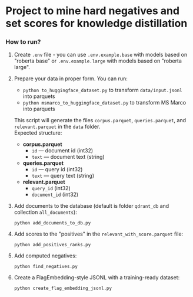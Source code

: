 # Project to mine hard negatives and set scores for knowledge distillation

### How to run?
1. Create `.env` file - you can use `.env.example.base` with models based on "roberta base" or `.env.example.large` with models based on "roberta large".
2. Prepare your data in proper form. You can run:
   - `python to_huggingface_dataset.py` to transform `data/input.jsonl` into parquets
   - `python msmarco_to_huggingface_dataset.py` to transform MS Marco into parquets

   This script will generate the files `corpus.parquet`, `queries.parquet`, and `relevant.parquet` in the `data` folder.  
   Expected structure:  
   - **corpus.parquet**  
     - `id` — document id (int32)  
     - `text` — document text (string)  
   - **queries.parquet**  
     - `id` — query id (int32)  
     - `text` — query text (string)  
   - **relevant.parquet**  
     - `query_id` (int32)  
     - `document_id` (int32)  
3. Add documents to the database (default is folder `qdrant_db` and collection `all_documents`):
   ```shell
   python add_documents_to_db.py
   ```
4. Add scores to the "positives" in the `relevant_with_score.parquet` file:
   ```shell
   python add_positives_ranks.py
   ```
5. Add computed negatives:
   ```shell
   python find_negatives.py
   ```
6. Create a FlagEmbedding-style JSONL with a training-ready dataset:
   ```shell
   python create_flag_embedding_jsonl.py
   ```